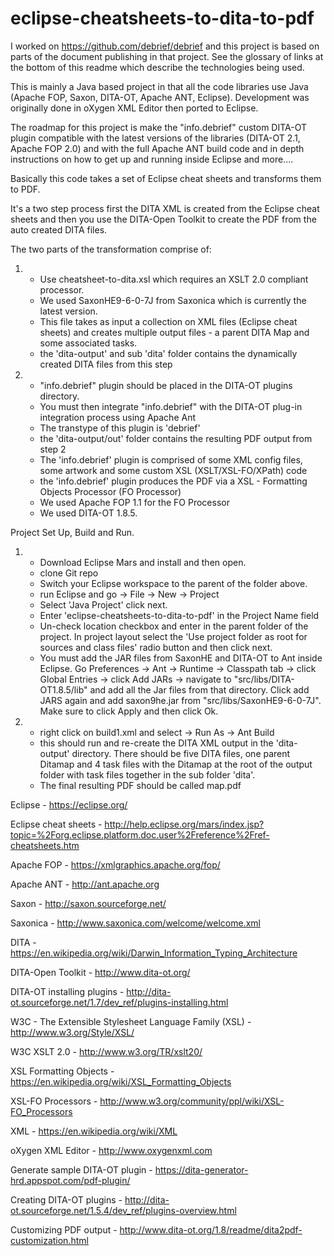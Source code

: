 # eclipse-cheatsheets-to-dita-to-pdf

I worked on https://github.com/debrief/debrief and this project is based on parts of the document publishing in that project.  See the glossary of links at the bottom of this readme which describe the technologies being used.

This is mainly a Java based project in that all the code libraries use Java (Apache FOP, Saxon, DITA-OT, Apache ANT, Eclipse).  Development was originally done in oXygen XML Editor then ported to Eclipse.

The roadmap for this project is make the "info.debrief" custom DITA-OT plugin compatible with the latest versions of the libraries (DITA-OT 2.1, Apache FOP 2.0) and with the full Apache ANT build code and in depth instructions on how to get up and running inside Eclipse and more.... 

Basically this code takes a set of Eclipse cheat sheets and transforms them to PDF. 

It's a two step process first the DITA XML is created from the Eclipse cheat sheets and then you use the DITA-Open Toolkit to create the PDF from the auto created DITA files.

The two parts of the transformation comprise of:

1.	- Use cheatsheet-to-dita.xsl which requires an XSLT 2.0 compliant processor.
	- We used SaxonHE9-6-0-7J from Saxonica which is currently the latest version.
	- This file takes as input a collection on XML files (Eclipse cheat sheets) and creates multiple output files - a parent DITA Map and some associated tasks.
	- the 'dita-output' and sub 'dita' folder contains the dynamically created DITA files from this step
	
	
2.	- "info.debrief" plugin should be placed in the DITA-OT plugins directory.
	- You must then integrate "info.debrief" with the DITA-OT plug-in integration process using Apache Ant
	- The transtype of this plugin is 'debrief'	
	- the 'dita-output/out' folder contains the resulting PDF output from step 2
	- The 'info.debrief' plugin is comprised of some XML config files, some artwork and some custom XSL (XSLT/XSL-FO/XPath) code 
	- the 'info.debrief' plugin produces the PDF via a XSL - Formatting Objects Processor (FO Processor)
	- We used Apache FOP 1.1 for the FO Processor
	- We used DITA-OT 1.8.5.

Project Set Up, Build and Run.

1. 	- Download Eclipse Mars and install and then open.	
	- clone Git repo
	- Switch your Eclipse workspace to the parent of the folder above.
	- run Eclipse and go -> File -> New -> Project
	- Select 'Java Project' click next.
	- Enter 'eclipse-cheatsheets-to-dita-to-pdf' in the Project Name field
	- Un-check location checkbox and enter in the parent folder of the project. In project layout select the 'Use project folder as root for sources and class files' radio button and then click next.
	- You must add the JAR files from SaxonHE and DITA-OT to Ant inside Eclipse. Go Preferences -> Ant -> Runtime -> Classpath tab -> click Global Entries -> click Add JARs -> navigate to "src/libs/DITA-OT1.8.5/lib" and add all the Jar files from that directory.  Click add JARS again and add saxon9he.jar from  "src/libs/SaxonHE9-6-0-7J".  Make sure to click Apply and then click Ok.
	
	
	
	
2.  - right click on build1.xml and select -> Run As -> Ant Build
	- this should run and re-create the DITA XML output in the 'dita-output' directory.  There should be five DITA files, one parent Ditamap and 4 task files with the Ditamap at the root of the output folder with task files together in the sub folder 'dita'.
	- The final resulting PDF should be called map.pdf 


Eclipse - https://eclipse.org/ 

Eclipse cheat sheets - http://help.eclipse.org/mars/index.jsp?topic=%2Forg.eclipse.platform.doc.user%2Freference%2Fref-cheatsheets.htm

Apache FOP - https://xmlgraphics.apache.org/fop/

Apache ANT - http://ant.apache.org

Saxon - http://saxon.sourceforge.net/

Saxonica - http://www.saxonica.com/welcome/welcome.xml

DITA - https://en.wikipedia.org/wiki/Darwin_Information_Typing_Architecture

DITA-Open Toolkit - http://www.dita-ot.org/

DITA-OT installing plugins - http://dita-ot.sourceforge.net/1.7/dev_ref/plugins-installing.html

W3C - The Extensible Stylesheet Language Family (XSL) - http://www.w3.org/Style/XSL/

W3C XSLT 2.0 - http://www.w3.org/TR/xslt20/ 

XSL Formatting Objects - https://en.wikipedia.org/wiki/XSL_Formatting_Objects

XSL-FO Processors - http://www.w3.org/community/ppl/wiki/XSL-FO_Processors

XML - https://en.wikipedia.org/wiki/XML

oXygen XML Editor - http://www.oxygenxml.com

Generate sample DITA-OT plugin - https://dita-generator-hrd.appspot.com/pdf-plugin/

Creating DITA-OT plugins - http://dita-ot.sourceforge.net/1.5.4/dev_ref/plugins-overview.html

Customizing PDF output - http://www.dita-ot.org/1.8/readme/dita2pdf-customization.html
